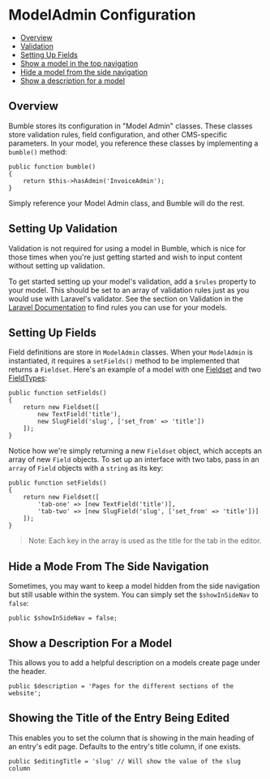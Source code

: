 # ModelAdmin Configuration

- [Overview](#overview)
- [Validation](#validation)
- [Setting Up Fields](#fields)
- [Show a model in the top navigation](#topnav)
- [Hide a model from the side navigation](#sidenav)
- [Show a description for a model](#description)

<a name="overview"></a>
## Overview
Bumble stores its configuration in "Model Admin" classes. These classes store validation rules, field configuration, and other CMS-specific parameters. In your model, you reference these classes by implementing a `bumble()` method:

    public function bumble()
    {
        return $this->hasAdmin('InvoiceAdmin');
    }

Simply reference your Model Admin class, and Bumble will do the rest.

<a name="validation"></a>
## Setting Up Validation

Validation is not required for using a model in Bumble, which is nice for those times when you're just getting started and wish to input content without setting up validation.

To get started setting up your model's validation, add a `$rules` property to your model. This should be set to an array of validation rules just as you would use with Laravel's validator. See the section on Validation in the [Laravel Documentation](http://laravel.com/docs/5.0/validation) to find rules you can use for your models.

<a name="fields"></a>
## Setting Up Fields

Field definitions are store in `ModelAdmin` classes. When your `ModelAdmin` is instantiated, it requires a `setFields()` method to be implemented that returns a `Fieldset`. Here's an example of a model with one [Fieldset](/docs/fieldsets) and two [FieldTypes](/docs/fieldtypes):

    public function setFields()
    {
        return new Fieldset([
            new TextField('title'),
            new SlugField('slug', ['set_from' => 'title'])
        ]);
    }

Notice how we're simply returning a new `Fieldset` object, which accepts an array of new `Field` objects. To set up an interface with two tabs, pass in an `array` of `Field` objects with a `string` as its key:

    public function setFields()
    {
        return new Fieldset([
            'tab-one' => [new TextField('title')],
            'tab-two' => [new SlugField('slug', ['set_from' => 'title'])]
        ]);
    }

> Note: Each key in the array is used as the title for the tab in the editor.

<a name="sidenav"></a>
## Hide a Mode From The Side Navigation
Sometimes, you may want to keep a model hidden from the side navigation but still usable within the system. You can simply set the `$showInSideNav` to `false`:

    public $showInSideNav = false;

<a name="description"></a>
## Show a Description For a Model
This allows you to add a helpful description on a models create page under the header.

    public $description = 'Pages for the different sections of the website';

## Showing the Title of the Entry Being Edited
This enables you to set the column that is showing in the main heading of an entry's edit page. Defaults to the entry's title column, if one exists.

    public $editingTitle = 'slug' // Will show the value of the slug column

